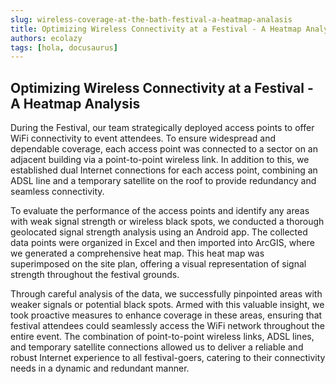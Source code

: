 ```yaml
---
slug: wireless-coverage-at-the-bath-festival-a-heatmap-analasis
title: Optimizing Wireless Connectivity at a Festival - A Heatmap Analysis
authors: ecolazy
tags: [hola, docusaurus]
---
```


## Optimizing Wireless Connectivity at a Festival - A Heatmap Analysis

During the Festival, our team strategically deployed access points to offer WiFi connectivity to event attendees. To ensure widespread and dependable coverage, each access point was connected to a sector on an adjacent building via a point-to-point wireless link. In addition to this, we established dual Internet connections for each access point, combining an ADSL line and a temporary satellite on the roof to provide redundancy and seamless connectivity.

To evaluate the performance of the access points and identify any areas with weak signal strength or wireless black spots, we conducted a thorough geolocated signal strength analysis using an Android app. The collected data points were organized in Excel and then imported into ArcGIS, where we generated a comprehensive heat map. This heat map was superimposed on the site plan, offering a visual representation of signal strength throughout the festival grounds.

Through careful analysis of the data, we successfully pinpointed areas with weaker signals or potential black spots. Armed with this valuable insight, we took proactive measures to enhance coverage in these areas, ensuring that festival attendees could seamlessly access the WiFi network throughout the entire event. The combination of point-to-point wireless links, ADSL lines, and temporary satellite connections allowed us to deliver a reliable and robust Internet experience to all festival-goers, catering to their connectivity needs in a dynamic and redundant manner.




